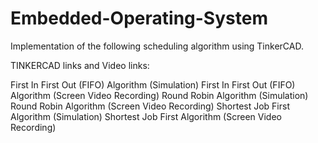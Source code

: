 # Embedded-Operating-System
Implementation of the following scheduling algorithm using TinkerCAD.

TINKERCAD links and Video links:

First In First Out (FIFO) Algorithm (Simulation) 
First In First Out (FIFO) Algorithm (Screen Video Recording)
Round Robin Algorithm (Simulation) 
Round Robin Algorithm (Screen Video Recording) 
Shortest Job First Algorithm (Simulation) 
Shortest Job First Algorithm (Screen Video Recording) 
